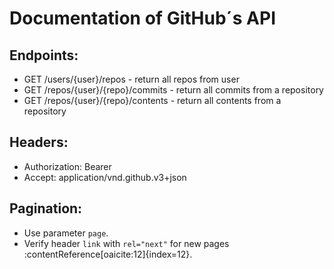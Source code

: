 # Documentation of GitHub´s API

## Endpoints:

- GET /users/{user}/repos - return all repos from user
- GET /repos/{user}/{repo}/commits - return all commits from a repository
- GET /repos/{user}/{repo}/contents - return all contents from a repository

## Headers:
- Authorization: Bearer <TOKEN>
- Accept: application/vnd.github.v3+json

## Pagination:
- Use parameter `page`.
- Verify header `link` with `rel="next"` for new pages :contentReference[oaicite:12]{index=12}.
